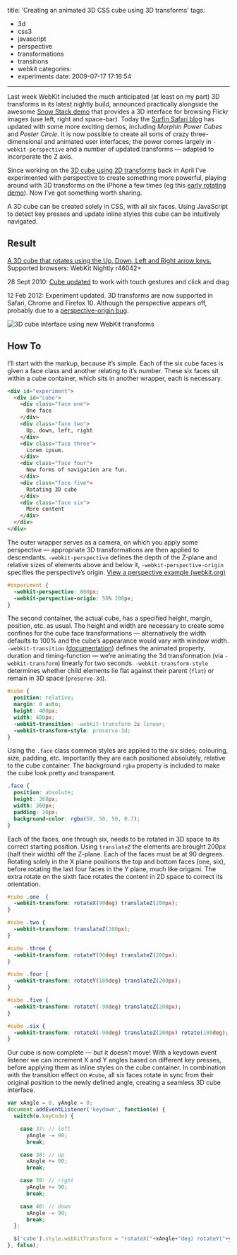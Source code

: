 title: 'Creating an animated 3D CSS cube using 3D transforms'
tags:
  - 3d
  - css3
  - javascript
  - perspective
  - transformations
  - transitions
  - webkit
categories:
  - experiments
date: 2009-07-17 17:16:54
---

Last week WebKit included the much anticipated (at least on my part) 3D transforms in its latest nightly build, announced practically alongside the awesome [Snow Stack demo](http://www.satine.org/research/webkit/snowleopard/snowstack.html) that provides a 3D interface for browsing Flickr images (use left, right and space-bar). Today the [Surfin Safari blog](http://webkit.org/blog/386/3d-transforms/) has updated with some more exciting demos, including _Morphin Power Cubes_ and _Poster Circle_. It is now possible to create all sorts of crazy three-dimensional and animated user interfaces; the power comes largely in `-webkit-perspective` and a number of updated transforms — adapted to incorporate the Z axis.

Since working on the [3D cube using 2D transforms](/2009-04/3d-cube-using-css-transformations/) back in April I’ve experimented with perspective to create something more powerful, playing around with 3D transforms on the iPhone a few times (eg this [early rotating demo](/experiments/perspective/)). Now I’ve got something worth sharing.

A 3D cube can be created solely in CSS, with all six faces. Using JavaScript to detect key presses and update inline styles this cube can be intuitively navigated.

## Result

[A 3D cube that rotates using the Up, Down, Left and Right arrow keys.](/experiments/cube-3d/)
Supported browsers: WebKit Nightly r46042+

<time datetime="2010-09-28">28 Sept 2010</time>: [Cube updated](http://www.paulrhayes.com/2010-09/3d-css-cube-ii-touch-gestures-click-and-drag/) to work with touch gestures and click and drag</a>

<time datetime="2012-02-12">12 Feb 2012</time>: Experiment updated. 3D transforms are now supported in Safari, Chrome and Firefox 10\. Although the perspective appears off, probably due to a [perspective-origin bug](https://bugzilla.mozilla.org/show_bug.cgi?id=726397).

![3D cube interface using new WebKit transforms](http://host.trivialbeing.org/up/fofr-online-20090717-3d-cube.jpg)

## How To

I’ll start with the markup, because it’s simple. Each of the six cube faces is given a face class and another relating to it’s number. These six faces sit within a cube container, which sits in another wrapper, each is necessary.

```html
<div id="experiment">
  <div id="cube">
    <div class="face one">
      One face
    </div>
    <div class="face two">
      Up, down, left, right
    </div>
    <div class="face three">
      Lorem ipsum.
    </div>
    <div class="face four">
      New forms of navigation are fun.
    </div>
    <div class="face five">
      Rotating 3D cube
    </div>
    <div class="face six">
      More content
    </div>
  </div>
</div>
```

The outer wrapper serves as a camera, on which you apply some perspective — appropriate 3D transformations are then applied to descendants. `-webkit-perspective` defines the depth of the Z-plane and relative sizes of elements above and below it, `-webkit-perspective-origin` specifies the perspective’s origin. [View a perspective example (webkit.org)](http://webkit.org/blog-files/3d-transforms/perspective-by-example.html)

```css
#experiment {
  -webkit-perspective: 800px;
  -webkit-perspective-origin: 50% 200px;
}
```

The second container, the actual cube, has a specified height, margin, position, etc. as usual. The height and width are necessary to create some confines for the cube face transformations — alternatively the width defaults to 100% and the cube’s appearance would vary with window width. `-webkit-transition` ([documentation](http://www.w3.org/TR/css3-transitions/)) defines the animated property, duration and timing-function — we’re animating the 3d transformation (via `-webkit-transform`) linearly for two seconds. `-webkit-transform-style` determines whether child elements lie flat against their parent (`flat`) or remain in 3D space (`preserve-3d`).

```css
#cube {
  position: relative;
  margin: 0 auto;
  height: 400px;
  width: 400px;
  -webkit-transition: -webkit-transform 2s linear;
  -webkit-transform-style: preserve-3d;
}
```

Using the `.face` class common styles are applied to the six sides; colouring, size, padding, etc. Importantly they are each positioned absolutely, relative to the cube container. The background `rgba` property is included to make the cube look pretty and transparent.

```css
.face {
  position: absolute;
  height: 360px;
  width: 360px;
  padding: 20px;
  background-color: rgba(50, 50, 50, 0.7);
}
```

Each of the faces, one through six, needs to be rotated in 3D space to its correct starting position. Using `translateZ` the elements are brought 200px (half their width) off the Z-plane. Each of the faces must be at 90 degrees. Rotating solely in the X plane positions the top and bottom faces (one, six), before rotating the last four faces in the Y plane, much like origami. The extra rotate on the sixth face rotates the content in 2D space to correct its orientation.

```css
#cube .one  {
  -webkit-transform: rotateX(90deg) translateZ(200px);
}

#cube .two {
  -webkit-transform: translateZ(200px);
}

#cube .three {
  -webkit-transform: rotateY(90deg) translateZ(200px);
}

#cube .four {
  -webkit-transform: rotateY(180deg) translateZ(200px);
}

#cube .five {
  -webkit-transform: rotateY(-90deg) translateZ(200px);
}

#cube .six {
  -webkit-transform: rotateX(-90deg) translateZ(200px) rotate(180deg);
}
```

Our cube is now complete — but it doesn’t move! With a keydown event listener we can increment X and Y angles based on different key presses, before applying them as inline styles on the cube container. In combination with the transition effect on `#cube`, all six faces rotate in sync from their original position to the newly defined angle, creating a seamless 3D cube interface.

```js
var xAngle = 0, yAngle = 0;
document.addEventListener('keydown', function(e) {
  switch(e.keyCode) {

    case 37: // left
      yAngle -= 90;
      break;

    case 38: // up
      xAngle += 90;
      break;

    case 39: // right
      yAngle += 90;
      break;

    case 40: // down
      xAngle -= 90;
      break;
  };

  $('cube').style.webkitTransform = "rotateX("+xAngle+"deg) rotateY("+yAngle+"deg)";
}, false);
```
